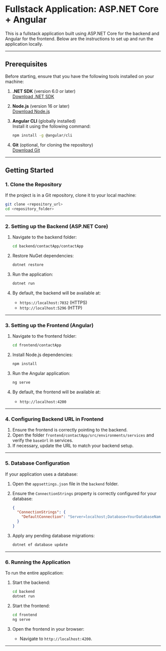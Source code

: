 # Fullstack Application: ASP.NET Core + Angular

This is a fullstack application built using ASP.NET Core for the backend and Angular for the frontend. Below are the instructions to set up and run the application locally.

---

## **Prerequisites**
Before starting, ensure that you have the following tools installed on your machine:

1. **.NET SDK** (version 6.0 or later)  
   [Download .NET SDK](https://dotnet.microsoft.com/download)

2. **Node.js** (version 16 or later)  
   [Download Node.js](https://nodejs.org/)

3. **Angular CLI** (globally installed)  
   Install it using the following command:
   ```bash
   npm install -g @angular/cli
   ```

4. **Git** (optional, for cloning the repository)  
   [Download Git](https://git-scm.com/)

---

## **Getting Started**

### **1. Clone the Repository**
If the project is in a Git repository, clone it to your local machine:
```bash
git clone <repository_url>
cd <repository_folder>
```

---

### **2. Setting up the Backend (ASP.NET Core)**

1. Navigate to the backend folder:
   ```bash
   cd backend/contactApp/contactApp
   ```

2. Restore NuGet dependencies:
   ```bash
   dotnet restore
   ```

3. Run the application:
   ```bash
   dotnet run
   ```

4. By default, the backend will be available at:
   - `https://localhost:7032` (HTTPS)
   - `http://localhost:5296` (HTTP)

---

### **3. Setting up the Frontend (Angular)**

1. Navigate to the frontend folder:
   ```bash
   cd frontend/contactApp
   ```

2. Install Node.js dependencies:
   ```bash
   npm install
   ```

3. Run the Angular application:
   ```bash
   ng serve
   ```

4. By default, the frontend will be available at:
   - `http://localhost:4200`

---

### **4. Configuring Backend URL in Frontend**

1. Ensure the frontend is correctly pointing to the backend.
2. Open the folder `frontend/contactApp/src/environments/services` and verify the `baseUrl` in services.
3. If necessary, update the URL to match your backend setup.

---

### **5. Database Configuration**
If your application uses a database:

1. Open the `appsettings.json` file in the `backend` folder.
2. Ensure the `ConnectionStrings` property is correctly configured for your database:
   ```json
   {
     "ConnectionStrings": {
       "DefaultConnection": "Server=localhost;Database=YourDatabaseName;Trusted_Connection=True;"
     }
   }
   ```

3. Apply any pending database migrations:
   ```bash
   dotnet ef database update
   ```

---

### **6. Running the Application**
To run the entire application:

1. Start the backend:
   ```bash
   cd backend
   dotnet run
   ```

2. Start the frontend:
   ```bash
   cd frontend
   ng serve
   ```

3. Open the frontend in your browser:
   - Navigate to `http://localhost:4200`.

---

